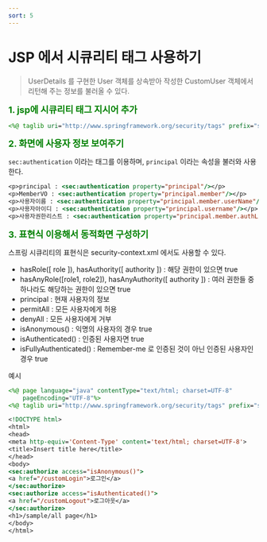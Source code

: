 ```yaml
---
sort: 5
---
```


# JSP 에서 시큐리티 태그 사용하기

> UserDetails 를 구현한 User 객체를 상속받아 작성한 CustomUser 객체에서 리턴해 주는 정보를 불러올 수 있다.   

**<font color='green' style='font-size:large;'>1. jsp에 시큐리티 태그 지시어 추가</font>**   

```jsp
<%@ taglib uri="http://www.springframework.org/security/tags" prefix="sec" %>
```

**<font color='green' style='font-size:large;'>2. 화면에 사용자 정보 보여주기</font>**   

`sec:authentication` 이라는 태그를 이용하며, `principal` 이라는 속성을 불러와 사용한다.   

```jsp
<p>principal : <sec:authentication property="principal"/></p>
<p>MemberVO : <sec:authentication property="principal.member"/></p>
<p>사용자이름 : <sec:authentication property="principal.member.userName"/></p>
<p>사용자아이디 : <sec:authentication property="principal.username"/></p>
<p>사용자권한리스트 : <sec:authentication property="principal.member.authList"/></p>
```

**<font color='green' style='font-size:large;'>3. 표현식 이용해서 동적화면 구성하기</font>**   

스프링 시큐리티의 표현식은 security-context.xml 에서도 사용할 수 있다.   

- hasRole([ role ]), hasAuthority([ authority ]) : 해당 권한이 있으면 true
- hasAnyRole([role1, role2]), hasAnyAuthority([ authority ]) : 여러 권한들 중 하나라도 해당하는 권한이 있으면 true
- principal : 현재 사용자의 정보
- permitAll : 모든 사용자에게 허용
- denyAll : 모든 사용자에게 거부
- isAnonymous() : 익명의 사용자의 경우 true
- isAuthenticated() : 인증된 사용자면 true
- isFullyAuthenticated() : Remember-me 로 인증된 것이 아닌 인증된 사용자인 경우 true

예시   

```jsp
<%@ page language="java" contentType="text/html; charset=UTF-8"
    pageEncoding="UTF-8"%>
<%@ taglib uri="http://www.springframework.org/security/tags" prefix="sec" %>

<!DOCTYPE html>
<html>
<head>
<meta http-equiv='Content-Type' content='text/html; charset=UTF-8'>
<title>Insert title here</title>
</head>
<body>
<sec:authorize access="isAnonymous()">
<a href="/customLogin">로그인</a>
</sec:authorize>
<sec:authorize access="isAuthenticated()">
<a href="/customLogout">로그아웃</a>
</sec:authorize>
<h1>/sample/all page</h1>
</body>
</html>
```